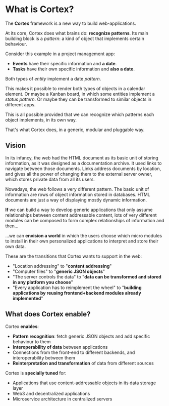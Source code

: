 # What is Cortex?

The **Cortex** framework is a new way to build web-applications.

At its core, Cortex does what brains do: **recognize patterns**. Its main building block is a _pattern_: a kind of object that implements certain behaviour.

Consider this example in a project management app:

- **Events** have their specific information and **a date**.
- **Tasks** have their own specific information and **also a date**.

Both types of _entity_ implement a date _pattern_.

This makes it possible to render both types of objects in a calendar element. Or maybe a Kanban board, in which some entities implement a _status pattern_. Or maybe they can be transformed to similar objects in different apps.

This is all possible provided that we can recognize which patterns each object implements, in its own way.

That's what Cortex does, in a generic, modular and pluggable way.

## Vision

In its infancy, the web had the HTML document as its basic unit of storing information, as it was designed as a documentation archive. It used links to navigate between those documents. Links address documents by location, and gives all the power of changing them to the external server owner, which stores private data from all its users.

Nowadays, the web follows a very different pattern. The basic unit of information are rows of object information stored in databases. HTML documents are just a way of displaying mostly dynamic information.

**If** we can build a way to develop generic applications that only assume relationships between content addressable content, lots of very different modules can be composed to form complex relationships of information and then...

...we can **envision a world** in which the users choose which micro modules to install in their own personalized applications to interpret and store their own data.

These are the transitions that Cortex wants to support in the web:

- "Location addressing" to "**content addressing**"
- "Computer files" to "**generic JSON objects**"
- "The server controls the data" to "**data can be transformed and stored in any platform **you** choose**"
- "Every application has to reimplement the wheel" to "**building applications by reusing frontend+backend modules already implemented**"

## What does Cortex enable?

Cortex **enables**:

- **Pattern recognition**: fetch generic JSON objects and add specific behaviour to them
- **Interoperability of data** between applications
- Connections from the front-end to different backends, and interoperability between them
- **Reinterpretation and transformation** of data from different sources

Cortex is **specially tuned** for:

- Applications that use content-addressable objects in its data storage layer
- Web3 and decentralized applications
- Microservice architecture in centralized servers